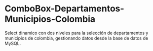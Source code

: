 # ComboBox-Departamentos-Municipios-Colombia
Select dinamico con dos niveles para la selección de departamentos y municipios de colombia, gestionando datos desde la base de datos de MySQL.
